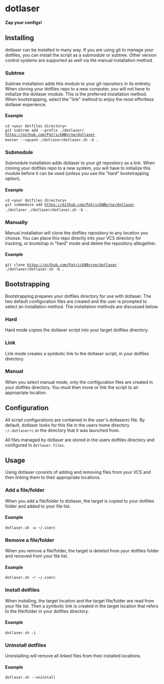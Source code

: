 # dotlaser
#### Zap your configs!

## Installing

dotlaser can be installed in many way. If you are using git to manage your dotfiles, you can install the script as a submodule or subtree.
Other version control systems are supported as well via the manual installation method. 

### Subtree

Subtree installation adds this module to your git repository in its entirety. When cloning your dotfiles repo to a new computer, you will not have to initialize the dotlaser module. This is the preferred installation method. When bootstrapping, select the "link" method to enjoy the most effortless dotlaser experience. 

#### Example
<code>cd &lt;your dotfiles directory&gt;</code>  
<code>git subtree add --prefix ./dotlaser/ https://github.com/PatrickNByrne/dotlaser master --squash</code>
<code>./dotlaser/dotlaser.sh -b .</code>

### Submodule

Submodule installation adds dotlaser to your git repository as a link. When cloning your dotfiles repo to a new system, you will have to initialize this module before it can be used (unless you use the "hard" bootstrapping option). 

#### Example
<code>cd &lt;your dotfiles directory&gt;</code>  
<code>git submodule add https://github.com/PatrickNByrne/dotlaser ./dotlaser</code>
<code>./dotlaser/dotlaser.sh -b .</code>

### Manually

Manual installation will clone the dotfiles repository to any location you choose. You can place this repo directly into your VCS directory for tracking, or bootstrap in "hard" mode and delete the repository alltogether. 

#### Example
<code>git clone https://github.com/PatrickNByrne/dotlaser</code>
<code>./dotlaser/dotlaser.sh -b .</code>

## Bootstrapping

Bootstrapping prepares your dotfiles directory for use with dotlaser. The two default configuration files are created and the user is prompted to select an installation method. The installation methods are discussed below. 

### Hard
Hard mode copies the dotlaser script into your target dotfiles directory.

### Link
Link mode creates a symbolic link to the dotlaser script, in your dotfiles directory.

### Manual
When you select manual mode, only the configuration files are created in your dotfiles directory. You must then move or link the script to an appropriate location. 

## Configuration

All script configurations are contained in the user's dotlaserrc file. By default, dotlaser looks for this file in the users home directory <code> ~/.dotlaserrc</code> or the directory that it was launched from. 

All files managed by dotlaser are stored in the users dotfiles directory and configured in <code>dotlaser.files</code>.

## Usage

Using dotlaser consists of adding and removing files from your VCS and then linking them to their appropriate locations.

### Add a file/folder

When you add a file/folder to dotlaser, the target is copied to your dotfiles folder and added to your file list.

#### Example
    dotlaser.sh -a ~/.vimrc

### Remove a file/folder

When you remove a file/folder, the target is deleted from your dotfiles folder and removed from your file list.

#### Example
    dotlaser.sh -r ~/.vimrc

### Install dotfiles

When installing, the target location and the target file/folder are read from your file list. Then a symbolic link is created in the target location that refers to the file/folder in your dotfiles directory. 

#### Example
    dotlaser.sh -i

### Uninstall dotfiles

Uninstalling will remove all linked files from their installed locations.

#### Example
    dotlaser.sh --uninstall

